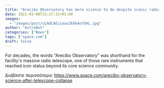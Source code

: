 ```yaml
---
title: "Arecibo Observatory has more science to do despite iconic radio telescope's collapse"
date: 2021-03-08T22:27:31+01:00
images:
  - "images/post/uLNdCAEzieav26XkAof84L.jpg"
author: "AstroBot"
categories: ["News"]
tags: ["space.com"]
draft: false
---
```


For decades, the words "Arecibo Observatory" was shorthand for the facility's massive radio telescope, one of those rare instruments that reached icon status beyond its core science community. 

Διαβάστε περισσότερα: https://www.space.com/arecibo-observatory-science-after-telescope-collapse
